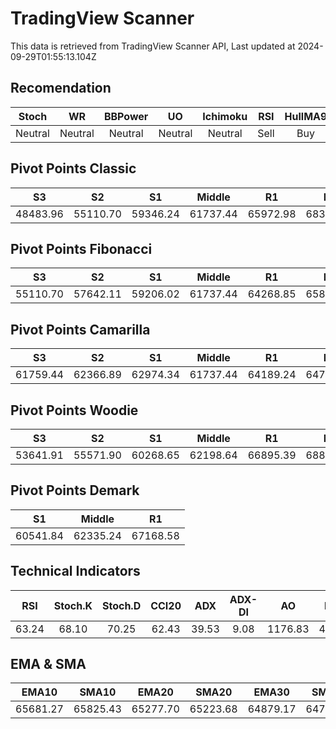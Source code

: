 # TradingView Scanner
This data is retrieved from TradingView Scanner API, Last updated at 2024-09-29T01:55:13.104Z

## Recomendation
| Stoch | WR | BBPower | UO | Ichimoku | RSI | HullMA9 |
| :---: | :---: | :---: | :---: | :---: | :---: | :---: |
| Neutral | Neutral | Neutral | Neutral | Neutral | Sell | Buy |

## Pivot Points Classic
| S3 | S2 | S1 | Middle | R1 | R2 | R3 |
| :---: | :---: | :---: | :---: | :---: | :---: | :---: |
| 48483.96 | 55110.70 | 59346.24 | 61737.44 | 65972.98 | 68364.18 | 74990.92 |

## Pivot Points Fibonacci
| S3 | S2 | S1 | Middle | R1 | R2 | R3 |
| :---: | :---: | :---: | :---: | :---: | :---: | :---: |
| 55110.70 | 57642.11 | 59206.02 | 61737.44 | 64268.85 | 65832.76 | 68364.18 |

## Pivot Points Camarilla
| S3 | S2 | S1 | Middle | R1 | R2 | R3 |
| :---: | :---: | :---: | :---: | :---: | :---: | :---: |
| 61759.44 | 62366.89 | 62974.34 | 61737.44 | 64189.24 | 64796.69 | 65404.14 |

## Pivot Points Woodie
| S3 | S2 | S1 | Middle | R1 | R2 | R3 |
| :---: | :---: | :---: | :---: | :---: | :---: | :---: |
| 53641.91 | 55571.90 | 60268.65 | 62198.64 | 66895.39 | 68825.38 | 73522.13 |

## Pivot Points Demark
| S1 | Middle | R1 |
| :---: | :---: | :---: |
| 60541.84 | 62335.24 | 67168.58 |

## Technical Indicators
| RSI | Stoch.K | Stoch.D | CCI20 | ADX | ADX-DI | AO | Mom | MACD | MACD | W.R | HullMA9 |
| :---: | :---: | :---: | :---: | :---: | :---: | :---: | :---: | :---: | :---: | :---: | :---: |
| 63.24 | 68.10 | 70.25 | 62.43 | 39.53 | 9.08 | 1176.83 | 407.80 | 570.21 | 600.62 | -32.62 | 65766.36 |

## EMA & SMA
| EMA10 | SMA10 | EMA20 | SMA20 | EMA30 | SMA30 | EMA50 | SMA50 | EMA100 | SMA100 | EMA200 | SMA200 |
| :---: | :---: | :---: | :---: | :---: | :---: | :---: | :---: | :---: | :---: | :---: | :---: |
| 65681.27 | 65825.43 | 65277.70 | 65223.68 | 64879.17 | 64733.68 | 64117.13 | 64139.78 | 62597.17 | 62168.34 | 61303.79 | 59907.41 |